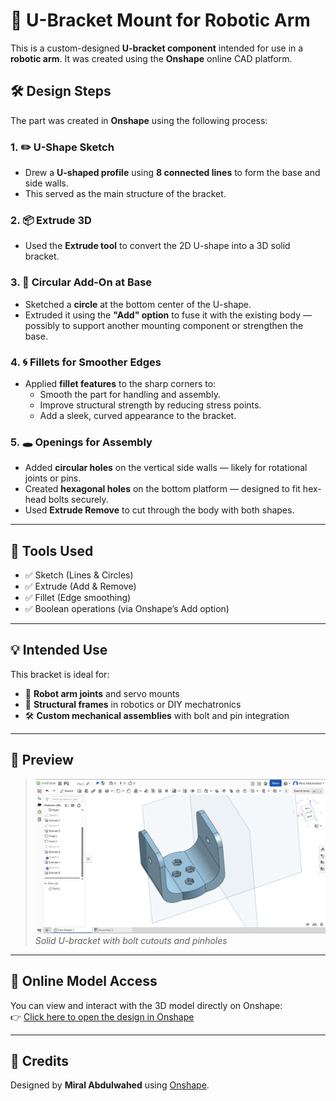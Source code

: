 # 🤖 U-Bracket Mount for Robotic Arm


This is a custom-designed **U-bracket component** intended for use in a **robotic arm**. It was created using the **Onshape** online CAD platform.








## 🛠️ Design Steps

The part was created in **Onshape** using the following process:

### 1. ✏️ U-Shape Sketch
- Drew a **U-shaped profile** using **8 connected lines** to form the base and side walls.
- This served as the main structure of the bracket.

### 2. 📦 Extrude 3D
- Used the **Extrude tool** to convert the 2D U-shape into a 3D solid bracket.

### 3. 🔘 Circular Add-On at Base
- Sketched a **circle** at the bottom center of the U-shape.
- Extruded it using the **"Add" option** to fuse it with the existing body — possibly to support another mounting component or strengthen the base.

### 4. 🌀 Fillets for Smoother Edges
- Applied **fillet features** to the sharp corners to:
  - Smooth the part for handling and assembly.
  - Improve structural strength by reducing stress points.
  - Add a sleek, curved appearance to the bracket.

### 5. 🕳️ Openings for Assembly
- Added **circular holes** on the vertical side walls — likely for rotational joints or pins.
- Created **hexagonal holes** on the bottom platform — designed to fit hex-head bolts securely.
- Used **Extrude Remove** to cut through the body with both shapes.

---

## 🧰 Tools Used

- ✅ Sketch (Lines & Circles)
- ✅ Extrude (Add & Remove)
- ✅ Fillet (Edge smoothing)
- ✅ Boolean operations (via Onshape’s Add option)

---


## 💡 Intended Use

This bracket is ideal for:
- 🤖 **Robot arm joints** and servo mounts
- 🔧 **Structural frames** in robotics or DIY mechatronics
- 🛠 **Custom mechanical assemblies** with bolt and pin integration
---

## 📸 Preview

> ![Robot Arm U-Bracket](./RobotArmPart.png)  
> *Solid U-bracket with bolt cutouts and pinholes*

---


## 🔗 Online Model Access

You can view and interact with the 3D model directly on Onshape:  
👉 [Click here to open the design in Onshape](https://cad.onshape.com/documents/537b9db094150a0394611409/w/cc4da5761f0c093aa4475f23/e/4bbb944d1d782ed0d7921ab2?renderMode=0&uiState=687e0ff7d1f81f35e34dfc58)

---
## 🙌 Credits

Designed by **Miral Abdulwahed** using [Onshape](https://www.onshape.com/).  




